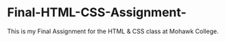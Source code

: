 # Final-HTML-CSS-Assignment-
This is my Final Assignment  for the HTML &amp; CSS class at Mohawk College.

